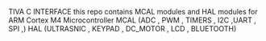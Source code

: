 TIVA C INTERFACE 
this repo contains MCAL modules and HAL modules for ARM Cortex M4 Microcontroller 
MCAL
(ADC , PWM , TIMERS , I2C ,UART , SPI ,) 
HAL 
(ULTRASNIC , KEYPAD , DC_MOTOR , LCD , BLUETOOTH)

